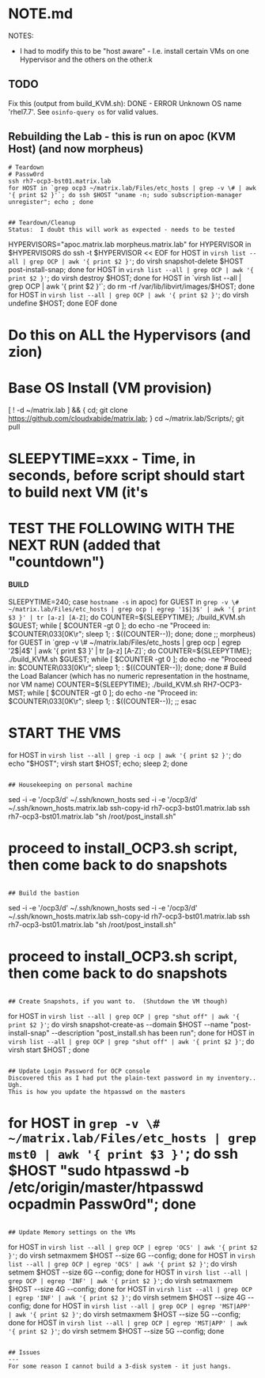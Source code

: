 # NOTE.md

NOTES:
* I had to modify this to be "host aware" - I.e. install certain VMs on one Hypervisor and the others on the other.k

## TODO

Fix this (output from build_KVM.sh):
DONE -  ERROR    Unknown OS name 'rhel7.7'. See `osinfo-query os` for valid values.


## Rebuilding the Lab - this is run on apoc (KVM Host) (and now morpheus)

```
# Teardown 
# Passw0rd
ssh rh7-ocp3-bst01.matrix.lab
for HOST in `grep ocp3 ~/matrix.lab/Files/etc_hosts | grep -v \# | awk '{ print $2 }'`; do ssh $HOST "uname -n; sudo subscription-manager unregister"; echo ; done


## Teardown/Cleanup
Status:  I doubt this will work as expected - needs to be tested  

```
HYPERVISORS="apoc.matrix.lab morpheus.matrix.lab"
for HYPERVISOR in $HYPERVISORS
do 
  ssh -t $HYPERVISOR << EOF 
    for HOST in `virsh list --all | grep OCP | awk '{ print $2 }'`; do virsh snapshot-delete $HOST post-install-snap; done
    for HOST in `virsh list --all | grep OCP | awk '{ print $2 }'`; do virsh destroy $HOST; done
    for HOST in `virsh list --all | grep OCP | awk '{ print $2 }'`; do rm -rf /var/lib/libvirt/images/$HOST; done
    for HOST in `virsh list --all | grep OCP | awk '{ print $2 }'`; do virsh undefine  $HOST; done
EOF
done

# Do this on ALL the Hypervisors (and zion)
# Base OS Install (VM provision)
[ ! -d ~/matrix.lab ] && { cd; git clone https://github.com/cloudxabide/matrix.lab; }
cd ~/matrix.lab/Scripts/; git pull
# SLEEPYTIME=xxx - Time, in seconds, before script should start to build next VM (it's
# TEST THE FOLLOWING WITH THE NEXT RUN (added that "countdown")
#### BUILD   
SLEEPYTIME=240; 
case `hostname -s` in 
  apoc)
    for GUEST in `grep -v \#  ~/matrix.lab/Files/etc_hosts | grep ocp | egrep '1$|3$' | awk '{ print $3 }' | tr [a-z] [A-Z]`; do COUNTER=${SLEEPYTIME}; ./build_KVM.sh $GUEST; while [ $COUNTER -gt 0 ]; do echo -ne "Proceed in: $COUNTER\033[0K\r"; sleep 1; : $((COUNTER--)); done; done
  ;;
  morpheus)
    for GUEST in `grep -v \#  ~/matrix.lab/Files/etc_hosts | grep ocp | egrep '2$|4$' | awk '{ print $3 }' | tr [a-z] [A-Z]`; do COUNTER=${SLEEPYTIME}; ./build_KVM.sh $GUEST; while [ $COUNTER -gt 0 ]; do echo -ne "Proceed in: $COUNTER\033[0K\r"; sleep 1; : $((COUNTER--)); done; done
    # Build the Load Balancer (which has no numeric representation in the hostname, nor VM name)
    COUNTER=${SLEEPYTIME}; ./build_KVM.sh RH7-OCP3-MST; while [ $COUNTER -gt 0 ]; do echo -ne "Proceed in: $COUNTER\033[0K\r"; sleep 1; : $((COUNTER--));
  ;;
esac
# START THE VMS
for HOST in `virsh list --all | grep -i ocp | awk '{ print $2 }'`; do echo "$HOST"; virsh start $HOST; echo; sleep 2; done
```

## Housekeeping on personal machine
```
sed -i -e '/ocp3/d' ~/.ssh/known_hosts
sed -i -e '/ocp3/d' ~/.ssh/known_hosts.matrix.lab
ssh-copy-id rh7-ocp3-bst01.matrix.lab
ssh rh7-ocp3-bst01.matrix.lab "sh /root/post_install.sh"
# proceed to install_OCP3.sh script, then come back to do snapshots
```

## Build the bastion
```
sed -i -e '/ocp3/d' ~/.ssh/known_hosts
sed -i -e '/ocp3/d' ~/.ssh/known_hosts.matrix.lab
ssh-copy-id rh7-ocp3-bst01.matrix.lab 
ssh rh7-ocp3-bst01.matrix.lab "sh /root/post_install.sh"
# proceed to install_OCP3.sh script, then come back to do snapshots
```

## Create Snapshots, if you want to.  (Shutdown the VM though)
```
for HOST in `virsh list --all | grep OCP | grep "shut off" | awk '{ print $2 }'`; do virsh snapshot-create-as --domain $HOST --name "post-install-snap" --description "post_install.sh has been run"; done 
for HOST in `virsh list --all | grep OCP | grep "shut off" | awk '{ print $2 }'`; do virsh start $HOST ; done 

```

## Update Login Password for OCP console
Discovered this as I had put the plain-text password in my inventory.. Ugh.
This is how you update the htpasswd on the masters
```
# for HOST in `grep -v \#  ~/matrix.lab/Files/etc_hosts | grep mst0 | awk '{ print $3 }'`; do ssh $HOST  "sudo htpasswd -b /etc/origin/master/htpasswd ocpadmin Passw0rd"; done
```

## Update Memory settings on the VMs
```
for HOST in `virsh list --all | grep OCP | egrep 'OCS' | awk '{ print $2 }'`; do virsh setmaxmem $HOST --size 6G --config; done
for HOST in `virsh list --all | grep OCP | egrep 'OCS' | awk '{ print $2 }'`; do virsh setmem $HOST --size 6G --config; done
for HOST in `virsh list --all | grep OCP | egrep 'INF' | awk '{ print $2 }'`; do virsh setmaxmem $HOST --size 4G --config; done
for HOST in `virsh list --all | grep OCP | egrep 'INF' | awk '{ print $2 }'`; do virsh setmem $HOST --size 4G --config; done
for HOST in `virsh list --all | grep OCP | egrep 'MST|APP' | awk '{ print $2 }'`; do virsh setmaxmem $HOST --size 5G --config; done
for HOST in `virsh list --all | grep OCP | egrep 'MST|APP' | awk '{ print $2 }'`; do virsh setmem $HOST --size 5G --config; done
```

## Issues
---
For some reason I cannot build a 3-disk system - it just hangs.

